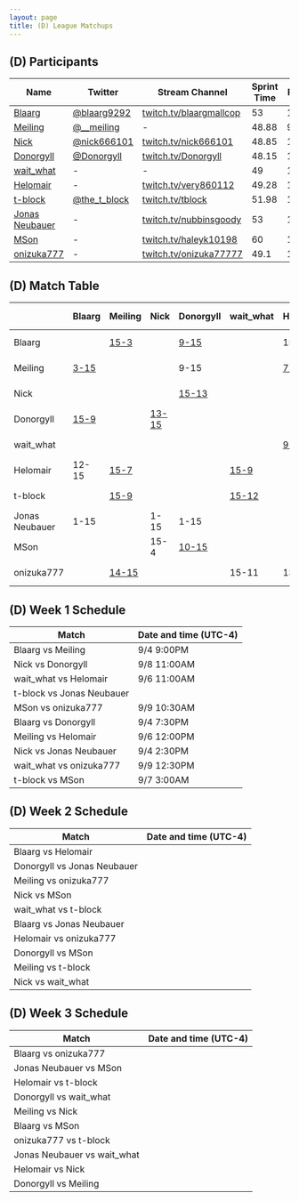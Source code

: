 ```yaml
---
layout: page
title: (D) League Matchups
---
```


## (D) Participants ##

<table>
  <thead>
    <tr>
      <th>Name</th>
      <th>Twitter</th>
      <th>Stream Channel</th>
	  <th>Sprint Time</th>
	  <th>Rating</th>
    </tr>
  </thead>
  <tbody>
    <tr>
      <td><a href="https://steamcommunity.com/id/hz496/">Blaarg</a></td>
      <td><a href="https://twitter.com/blaarg9292">@blaarg9292</a></td>
      <td><a href="https://www.twitch.tv/blaargmallcop">twitch.tv/blaargmallcop</a></td>
      <td>53</td>
      <td>11892</td>
    </tr>
    <tr>
      <td><a href="https://steamcommunity.com/id/dongmeiling">Meiling</a></td>
      <td><a href="https://twitter.com/__meiling">@__meiling</a></td>
      <td>-</td>
      <td>48.88</td>
      <td>9500</td>
    </tr>
    <tr>
      <td><a href="https://steamcommunity.com/profiles/76561198056430350">Nick</a></td>
      <td><a href="https://twitter.com/nick666101">@nick666101</a></td>
      <td><a href="https://www.twitch.tv/nick666101/">twitch.tv/nick666101</a></td>
      <td>48.85</td>
      <td>10800</td>
    </tr>
    <tr>
      <td><a href="https://steamcommunity.com/profiles/76561198039762564/">Donorgyll</a></td>
      <td><a href="https://twitter.com/Donorgyll">@Donorgyll</a></td>
      <td><a href="https://www.twitch.tv/Donorgyll">twitch.tv/Donorgyll</a></td>
      <td>48.15</td>
      <td>15600</td>
    </tr>
    <tr>
      <td><a href="https://steamcommunity.com/profiles/76561197997728320">wait_what</a></td>
      <td>-</td>
      <td>-</td>
      <td>49</td>
      <td>12000</td>
    </tr>
    <tr>
      <td><a href="https://steamcommunity.com/profiles/76561198331148398/">Helomair</a></td>
      <td>-</td>
      <td><a href="https://www.twitch.tv/very860112">twitch.tv/very860112</a></td>
      <td>49.28</td>
      <td>15038</td>
    </tr>
    <tr>
      <td><a href="https://steamcommunity.com/profiles/76561198009948593/">t-block</a></td>
      <td><a href="https://twitter.com/the_t_block">@the_t_block</a></td>
      <td><a href="https://www.twitch.tv/tblock">twitch.tv/tblock</a></td>
      <td>51.98</td>
      <td>13800</td>
    </tr>
    <tr>
      <td><a href="https://steamcommunity.com/id/nubbinsgoody">Jonas Neubauer</a></td>
      <td>-</td>
      <td><a href="https://www.twitch.tv/nubbinsgoody">twitch.tv/nubbinsgoody</a></td>
      <td>53</td>
      <td>11000</td>
    </tr>
    <tr>
      <td><a href="https://steamcommunity.com/id/haleyk10198">MSon</a></td>
      <td>-</td>
      <td><a href="https://www.twitch.tv/haleyk10198">twitch.tv/haleyk10198</a></td>
      <td>60</td>
      <td>15000</td>
    </tr>
    <tr>
      <td><a href="https://steamcommunity.com/id/onizuka777/">onizuka777</a></td>
      <td>-</td>
      <td><a href="https://www.twitch.tv/onizuka77777">twitch.tv/onizuka77777</a></td>
      <td>49.1</td>
      <td>15400</td>
    </tr>
  </tbody>
</table>

## (D) Match Table ##

<table>
  <thead>
    <tr>
      <th> </th>
      <th>Blaarg</th>
      <th>Meiling</th>
      <th>Nick</th>
      <th>Donorgyll</th>
      <th>wait_what</th>
      <th>Helomair</th>
      <th>t-block</th>
      <th>Jonas Neubauer</th>
      <th>MSon</th>
      <th>onizuka777</th>
      <th>W-L</th>
      <th>Pt. Diff</th>
    </tr>
  </thead>
  <tbody>
    <tr>
      <td>Blaarg</td>
      <td> </td> <!--Blaarg-->
      <td><a href="https://www.twitch.tv/videos/306033418">15-3</a></td> <!--Meiling-->
      <td> </td> <!--Nick-->
      <td><a href="https://www.twitch.tv/videos/306012064">9-15</a></td> <!--Donorgyll-->
      <td> </td> <!--wait_what-->
      <td>15-12</td> <!--Helomair-->
      <td> </td> <!--t-block-->
      <td>15-1</td> <!--Jonas Neubauer-->
      <td> </td> <!--MSon-->
      <td> </td> <!--onizuka777-->
      <td>3-1</td>
      <td>+23</td>
    </tr>
    <tr>
      <td>Meiling</td>
      <td><a href="https://www.twitch.tv/videos/306033418">3-15</a></td> <!--Blaarg-->
      <td> </td> <!--Meiling-->
      <td> </td> <!--Nick-->
      <td>9-15</td> <!--Donorgyll-->
      <td> </td> <!--wait_what-->
      <td><a href="https://www.twitch.tv/videos/306611987">7-15</a></td> <!--Helomair-->
      <td><a href="https://www.twitch.tv/videos/310160497">9-15</a></td> <!--t-block-->
      <td> </td> <!--Jonas Neubauer-->
      <td> </td> <!--MSon-->
      <td><a href="https://www.twitch.tv/videos/308835458">15-14</a></td> <!--onizuka777-->
      <td>1-3</td>
      <td>-25</td>
    </tr>
    <tr>
      <td>Nick</td>
      <td> </td> <!--Blaarg-->
      <td> </td> <!--Meiling-->
      <td> </td> <!--Nick-->
      <td><a href="https://www.twitch.tv/videos/307464851">15-13</a></td> <!--Donorgyll-->
      <td> </td> <!--wait_what-->
      <td> </td> <!--Helomair-->
      <td> </td> <!--t-block-->
      <td>15-1</td> <!--Jonas Neubauer-->
      <td>4-15</td> <!--MSon-->
      <td> </td> <!--onizuka777-->
      <td>2-1</td>
      <td>+5</td>
    </tr>
    <tr>
      <td>Donorgyll</td>
      <td><a href="https://www.twitch.tv/videos/306012064">15-9</a></td> <!--Blaarg-->
      <td> </td> <!--Meiling-->
      <td><a href="https://www.twitch.tv/videos/307464851">13-15</a></td> <!--Nick-->
      <td> </td> <!--Donorgyll-->
      <td> </td> <!--wait_what-->
      <td> </td> <!--Helomair-->
      <td> </td> <!--t-block-->
      <td>15-1</td> <!--Jonas Neubauer-->
      <td><a href="https://www.twitch.tv/videos/309001046">15-10</a></td> <!--MSon-->
      <td> </td> <!--onizuka777-->
      <td>3-1</td>
      <td>+23</td>
    </tr>
    <tr>
      <td>wait_what</td>
      <td> </td> <!--Blaarg-->
      <td> </td> <!--Meiling-->
      <td> </td> <!--Nick-->
      <td> </td> <!--Donorgyll-->
      <td> </td> <!--wait_what-->
      <td><a href="https://www.twitch.tv/videos/306611987">9-15</a></td> <!--Helomair-->
      <td>12-15</td> <!--t-block-->
      <td> </td> <!--Jonas Neubauer-->
      <td> </td> <!--MSon-->
      <td>11-15</td> <!--onizuka777-->
      <td>0-3</td>
      <td>-13</td>
    </tr>
    <tr>
      <td>Helomair</td>
      <td>12-15</td> <!--Blaarg-->
      <td><a href="https://www.twitch.tv/videos/306611987">15-7</a></td> <!--Meiling-->
      <td> </td> <!--Nick-->
      <td> </td> <!--Donorgyll-->
      <td><a href="https://www.twitch.tv/videos/306611987">15-9</a></td> <!--wait_what-->
      <td> </td> <!--Helomair-->
      <td> </td> <!--t-block-->
      <td> </td> <!--Jonas Neubauer-->
      <td> </td> <!--MSon-->
      <td>15-13</td> <!--onizuka777-->
      <td>3-1</td>
      <td>+13</td>
    </tr>
    <tr>
      <td>t-block</td>
      <td> </td> <!--Blaarg-->
      <td><a href="https://www.twitch.tv/videos/310160497">15-9</a></td> <!--Meiling-->
      <td> </td> <!--Nick-->
      <td> </td> <!--Donorgyll-->
      <td><a href="https://www.twitch.tv/videos/311184301">15-12</a></td> <!--wait_what-->
      <td> </td> <!--Helomair-->
      <td> </td> <!--t-block-->
      <td><a href="https://www.twitch.tv/videos/308233868">15-2</a></td> <!--Jonas Neubauer-->
      <td><a href="https://www.twitch.tv/videos/307368644">9-15</a></td> <!--MSon-->
      <td> </td> <!--onizuka777-->
      <td>2-1</td>
      <td>+10</td>
    </tr>
    <tr>
      <td>Jonas Neubauer</td>
      <td>1-15</td> <!--Blaarg-->
      <td> </td> <!--Meiling-->
      <td>1-15</td> <!--Nick-->
      <td>1-15</td> <!--Donorgyll-->
      <td> </td> <!--wait_what-->
      <td> </td> <!--Helomair-->
      <td><a href="https://www.twitch.tv/videos/308233868">2-15</a></td> <!--t-block-->
      <td> </td> <!--Jonas Neubauer-->
      <td> </td> <!--MSon-->
      <td> </td> <!--onizuka777-->
      <td>0-4</td>
      <td>-55</td>
    </tr>
    <tr>
      <td>MSon</td>
      <td> </td> <!--Blaarg-->
      <td> </td> <!--Meiling-->
      <td>15-4</td> <!--Nick-->
      <td><a href="https://www.twitch.tv/videos/309001046">10-15</a></td> <!--Donorgyll-->
      <td> </td> <!--wait_what-->
      <td> </td> <!--Helomair-->
      <td><a href="https://www.twitch.tv/videos/307368644">15-9</a></td> <!--t-block-->
      <td> </td> <!--Jonas Neubauer-->
      <td> </td> <!--MSon-->
      <td>15-11</td> <!--onizuka777-->
      <td>3-1</td>
      <td>+16</td>
    </tr>
    <tr>
      <td>onizuka777</td>
      <td> </td> <!--Blaarg-->
      <td><a href="https://www.twitch.tv/videos/308835458">14-15</a></td> <!--Meiling-->
      <td> </td> <!--Nick-->
      <td> </td> <!--Donorgyll-->
      <td>15-11</td> <!--wait_what-->
      <td>13-15</td> <!--Helomair-->
      <td> </td> <!--t-block-->
      <td> </td> <!--Jonas Neubauer-->
      <td>11-15</td> <!--MSon-->
      <td> </td> <!--onizuka777-->
      <td>1-3</td>
      <td>-3</td>
    </tr>
  </tbody>
</table>

## (D) Week 1 Schedule ##

<table>
  <thead>
    <tr>
      <th>Match</th>
      <th>Date and time (UTC-4)</th>
    </tr>
  </thead>
  <tbody>
    <tr>
      <td>Blaarg vs Meiling</td>
      <td>9/4 9:00PM</td>
    </tr>
    <tr>
      <td>Nick vs Donorgyll</td>
      <td>9/8 11:00AM</td>
    </tr>
    <tr>
      <td>wait_what vs Helomair</td>
      <td>9/6 11:00AM</td>
    </tr>
    <tr>
      <td>t-block vs Jonas Neubauer</td>
      <td> </td>
    </tr>
    <tr>
      <td>MSon vs onizuka777</td>
      <td>9/9 10:30AM</td>
    </tr>
    <tr>
      <td>Blaarg vs Donorgyll</td>
      <td>9/4 7:30PM</td>
    </tr>
    <tr>
      <td>Meiling vs Helomair</td>
      <td>9/6 12:00PM</td>
    </tr>
    <tr>
      <td>Nick vs Jonas Neubauer</td>
      <td>9/4 2:30PM</td>
    </tr>
    <tr>
      <td>wait_what vs onizuka777</td>
      <td>9/9 12:30PM</td>
    </tr>
    <tr>
      <td>t-block vs MSon</td>
      <td>9/7 3:00AM</td>
    </tr>
  </tbody>
</table>

## (D) Week 2 Schedule ##

<table>
  <thead>
    <tr>
      <th>Match</th>
      <th>Date and time (UTC-4)</th>
    </tr>
  </thead>
  <tbody>
    <tr>
      <td>Blaarg vs Helomair</td>
      <td> </td>
    </tr>
    <tr>
      <td>Donorgyll vs Jonas Neubauer</td>
      <td> </td>
    </tr>
    <tr>
      <td>Meiling vs onizuka777</td>
      <td> </td>
    </tr>
    <tr>
      <td>Nick vs MSon</td>
      <td> </td>
    </tr>
    <tr>
      <td>wait_what vs t-block</td>
      <td> </td>
    </tr>
    <tr>
      <td>Blaarg vs Jonas Neubauer</td>
      <td> </td>
    </tr>
    <tr>
      <td>Helomair vs onizuka777</td>
      <td> </td>
    </tr>
    <tr>
      <td>Donorgyll vs MSon</td>
      <td> </td>
    </tr>
    <tr>
      <td>Meiling vs t-block</td>
      <td> </td>
    </tr>
    <tr>
      <td>Nick vs wait_what</td>
      <td> </td>
    </tr>
  </tbody>
</table>

## (D) Week 3 Schedule ##

<table>
  <thead>
    <tr>
      <th>Match</th>
      <th>Date and time (UTC-4)</th>
    </tr>
  </thead>
  <tbody>
    <tr>
      <td>Blaarg vs onizuka777</td>
      <td> </td>
    </tr>
    <tr>
      <td>Jonas Neubauer vs MSon</td>
      <td> </td>
    </tr>
    <tr>
      <td>Helomair vs t-block</td>
      <td> </td>
    </tr>
    <tr>
      <td>Donorgyll vs wait_what</td>
      <td> </td>
    </tr>
    <tr>
      <td>Meiling vs Nick</td>
      <td> </td>
    </tr>
    <tr>
      <td>Blaarg vs MSon</td>
      <td> </td>
    </tr>
    <tr>
      <td>onizuka777 vs t-block</td>
      <td> </td>
    </tr>
    <tr>
      <td>Jonas Neubauer vs wait_what</td>
      <td> </td>
    </tr>
    <tr>
      <td>Helomair vs Nick</td>
      <td> </td>
    </tr>
    <tr>
      <td>Donorgyll vs Meiling</td>
      <td> </td>
    </tr>
  </tbody>
</table>

